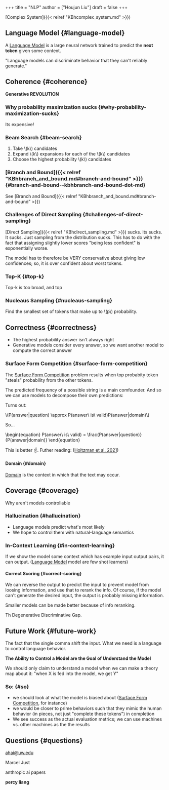 +++
title = "NLP"
author = ["Houjun Liu"]
draft = false
+++

[Complex System]({{< relref "KBhcomplex_system.md" >}})


## Language Model {#language-model}

A [Language Model](#language-model) is a large neural network trained to predict the **next token** given some context.

"Language models can discriminate behavior that they can't reliably generate."


## Coherence {#coherence}

**Generative REVOLUTION**


### Why probability maximization sucks {#why-probability-maximization-sucks}

Its expensive!


### Beam Search {#beam-search}

1.  Take \\(k\\) candidates
2.  Expand \\(k\\) expansions for each of the \\(k\\) candidates
3.  Choose the highest probability \\(k\\) candidates


### [Branch and Bound]({{< relref "KBhbranch_and_bound.md#branch-and-bound" >}}) {#branch-and-bound--kbhbranch-and-bound-dot-md}

See [Branch and Bound]({{< relref "KBhbranch_and_bound.md#branch-and-bound" >}})


### Challenges of Direct Sampling {#challenges-of-direct-sampling}

[Direct Sampling]({{< relref "KBhdirect_sampling.md" >}}) sucks. Its sucks. It sucks. Just sampling from the distribution sucks. This has to do with the fact that assigning slightly lower scores "being less confident" is exponentially worse.

The model has to therefore be VERY conservative about giving low confidences; so, it is over confident about worst tokens.


### Top-K {#top-k}

Top-k is too broad, and top


### Nucleaus Sampling {#nucleaus-sampling}

Find the smallest set of tokens that make up to \\(p\\) probability.


## Correctness {#correctness}

-   The highest probability answer isn't always right
-   Generative models consider every answer, so we want another model to compute the correct answer


### Surface Form Competition {#surface-form-competition}

The [Surface Form Competition](#surface-form-competition) problem results when top probabity token "steals" probability from the other tokens.

The predicted frequency of a possible string is a main comfounder. And so we can use models to decompose their own predictions:

Turns out:

\\(P(answer|question) \approx P(answer\ is\ valid)P(answer|domain)\\)

So...

\begin{equation}
P(answer\ is\ valid) = \frac{P(answer|question)}{P(answer|domain)}
\end{equation}

This is better :point_up:. Futher reading: (<a href="#citeproc_bib_item_1">Holtzman et al. 2021</a>)


#### Domain {#domain}

[Domain](#domain) is the context in which that the text may occur.


## Coverage {#coverage}

Why aren't models controllable


### Hallucination {#hallucination}

-   Language models predict what's most likely
-   We hope to control them with natural-language semantics


### In-Context Learning {#in-context-learning}

If we show the model some context which has example input output pairs, it can output. ([Language Model](#language-model) model are few shot learners)


#### Correct Scoring {#correct-scoring}

We can reverse the output to predict the input to prevent model from loosing information, and use that to rerank the info. Of course, if the model can't generate the desired input, the output is probably missing information.

Smaller models can be made better because of info reranking.

Th Degenerative Discriminative Gap.


## Future Work {#future-work}

The fact that the single comma shift the input. What we need is a language to control language behavior.

****The Ability to Control a Model are the Goal of Understand the Model****

We should only claim to understand a model when we can make a theory map about it: "when X is fed into the model, we get Y"


### So: {#so}

-   we should look at what the model is biased about ([Surface Form Competition](#surface-form-competition), for instance)
-   we would be closer to prime behaviors such that they mimic the human behavior (in pieces, not just "complete these tokens") in completion
-   We see success as the actual evaluation metrics; we can use machines vs. other machines as the the results


## Questions {#questions}

ahai@uw.edu

Marcel Just

anthropic ai papers

**percy liang**

